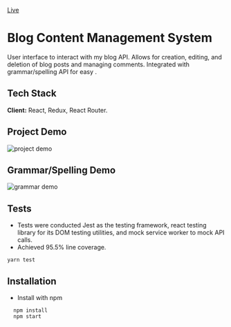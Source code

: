 [Live](https://whispering-depths-29284.herokuapp.com/)

# Blog Content Management System

User interface to interact with my blog API. Allows for creation, editing, and deletion of blog posts and managing comments. Integrated with grammar/spelling API for easy .

## Tech Stack

**Client:** React, Redux, React Router.

## Project Demo

![project demo](https://media.giphy.com/media/OATAJk8MZv8NtlEUus/giphy.gif)

## Grammar/Spelling Demo

![grammar demo](https://media.giphy.com/media/6gwjsMViE20cxsPlzm/giphy.gif)

## Tests

- Tests were conducted Jest as the testing framework, react testing library for its DOM testing utilities, and mock service worker to mock API calls.
- Achieved 95.5% line coverage.

```
yarn test
```

## Installation

- Install with npm

```
  npm install
  npm start
```
